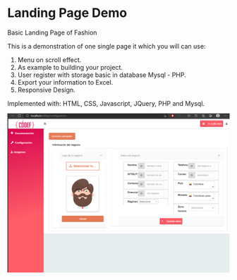 # Landing Page Demo
 Basic Landing Page of Fashion

This is a demonstration of one single page it which you will can use:
1. Menu on scroll effect.
2. As example to building your project.
3. User register with storage basic in database Mysql - PHP.
4. Export your information to Excel.
5. Responsive Design.

Implemented with: HTML, CSS, Javascript, JQuery, PHP and Mysql.

![Screenshot Wiki Git](https://github.com/robinfullstack/wiki/blob/bddfedcb1337a43b4b6dfe9f4bf9eec837d3d2d7/public/img/Screenshot-WikiGit-Setup-Company.png)
